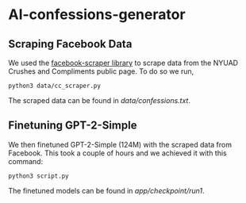 # AI-confessions-generator

## Scraping Facebook Data
We used the [facebook-scraper library](https://pypi.org/project/facebook-scraper/) to scrape data from the NYUAD Crushes and Compliments public page. To do so we run,
```
python3 data/cc_scraper.py
```

The scraped data can be found in *data/confessions.txt*.

## Finetuning GPT-2-Simple
We then finetuned GPT-2-Simple (124M) with the scraped data from Facebook. This took a couple of hours and we achieved it with this command:
```
python3 script.py
```

The finetuned models can be found in *app/checkpoint/run1*.
